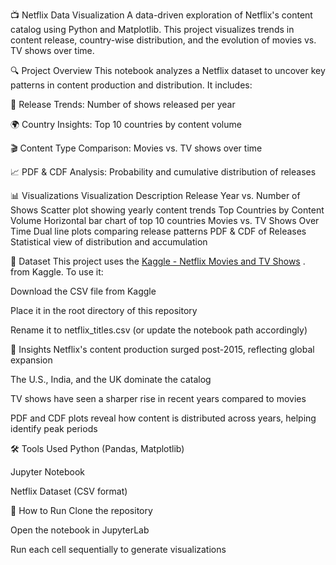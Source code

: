 📺 Netflix Data Visualization
A data-driven exploration of Netflix's content catalog using Python and Matplotlib. This project visualizes trends in content release, country-wise distribution, and the evolution of movies vs. TV shows over time.

🔍 Project Overview
This notebook analyzes a Netflix dataset to uncover key patterns in content production and distribution. It includes:

📅 Release Trends: Number of shows released per year

🌍 Country Insights: Top 10 countries by content volume

🎬 Content Type Comparison: Movies vs. TV shows over time

📈 PDF & CDF Analysis: Probability and cumulative distribution of releases

📊 Visualizations
Visualization	Description
Release Year vs. Number of Shows	Scatter plot showing yearly content trends
Top Countries by Content Volume	Horizontal bar chart of top 10 countries
Movies vs. TV Shows Over Time	Dual line plots comparing release patterns
PDF & CDF of Releases	Statistical view of distribution and accumulation

📁 Dataset
This project uses the [Kaggle - Netflix Movies and TV Shows](https://www.kaggle.com/datasets/shivamb/netflix-shows) . from Kaggle. To use it:

Download the CSV file from Kaggle

Place it in the root directory of this repository

Rename it to netflix_titles.csv (or update the notebook path accordingly)

🧠 Insights
Netflix's content production surged post-2015, reflecting global expansion

The U.S., India, and the UK dominate the catalog

TV shows have seen a sharper rise in recent years compared to movies

PDF and CDF plots reveal how content is distributed across years, helping identify peak periods

🛠️ Tools Used
Python (Pandas, Matplotlib)

Jupyter Notebook

Netflix Dataset (CSV format)

🚀 How to Run
Clone the repository

Open the notebook in JupyterLab

Run each cell sequentially to generate visualizations
